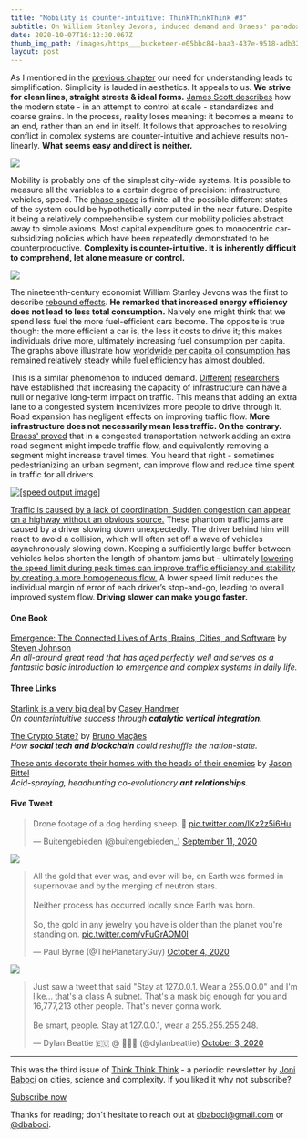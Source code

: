 ```yaml
---
title: "Mobility is counter-intuitive: ThinkThinkThink #3"
subtitle: On William Stanley Jevons, induced demand and Braess' paradox
date: 2020-10-07T10:12:30.067Z
thumb_img_path: /images/https___bucketeer-e05bbc84-baa3-437e-9518-adb32be77984.s3.amazonaws.com_public_images_892b0902-5f38-4872-8b5c-ff7cf709f648_1920x400.jpeg
layout: post
---
```

As I mentioned in the [previous chapter](https://thinkthinkthink.substack.com/p/the-15-minute-city-thinkthinkthink) our need for understanding leads to simplification. Simplicity is lauded in aesthetics. It appeals to us. **We strive for clean lines, straight streets & ideal forms.** [James Scott describes](https://www.goodreads.com/book/show/20186.Seeing_Like_a_State) how the modern state - in an attempt to control at scale - standardizes and coarse grains. In the process, reality loses meaning: it becomes a means to an end, rather than an end in itself. It follows that approaches to resolving conflict in complex systems are counter-intuitive and achieve results non-linearly. **What seems easy and direct is neither.**

[![](https://cdn.substack.com/image/fetch/w_1456,c_limit,f_auto,q_auto:good,fl_progressive:steep/https%3A%2F%2Fbucketeer-e05bbc84-baa3-437e-9518-adb32be77984.s3.amazonaws.com%2Fpublic%2Fimages%2F892b0902-5f38-4872-8b5c-ff7cf709f648_1920x400.jpeg)](https://www.atlasofplaces.com/photography/oblivion/)

Mobility is probably one of the simplest city-wide systems. It is possible to measure all the variables to a certain degree of precision: infrastructure, vehicles, speed. The [phase space](https://en.wikipedia.org/wiki/Phase_space) is finite: all the possible different states of the system could be hypothetically computed in the near future. Despite it being a relatively comprehensible system our mobility policies abstract away to simple axioms. Most capital expenditure goes to monocentric car-subsidizing policies which have been repeatedly demonstrated to be counterproductive. **Complexity is counter-intuitive. It is inherently difficult to comprehend, let alone measure or control.**

[![](https://cdn.substack.com/image/fetch/w_1456,c_limit,f_auto,q_auto:good,fl_progressive:steep/https%3A%2F%2Fbucketeer-e05bbc84-baa3-437e-9518-adb32be77984.s3.amazonaws.com%2Fpublic%2Fimages%2F4f3ff960-1635-473a-ae0a-daa0ffa59ae0_1222x384.jpeg)](http://www.umich.edu/~umtriswt/PDF/SWT-2017-5.pdf)

The nineteenth-century economist William Stanley Jevons was the first to describe [rebound effects](https://en.wikipedia.org/wiki/Rebound_effect_(conservation)). **He remarked that increased energy efficiency does not lead to less total consumption.** Naively one might think that we spend less fuel the more fuel-efficient cars become. The opposite is true though: the more efficient a car is, the less it costs to drive it; this makes individuals drive more, ultimately increasing fuel consumption per capita. The graphs above illustrate how [worldwide per capita oil consumption has remained relatively steady](https://ourworldindata.org/grapher/fossil-fuel-consumption-per-capita?time=earliest..latest&country=~OWID_WRL) while [fuel efficiency has almost doubled](http://www.umich.edu/~umtriswt/PDF/SWT-2017-5.pdf).

This is a similar phenomenon to induced demand. [Different](https://www.sciencedirect.com/science/article/pii/S0191261510000226?via%3Dihub) [researchers](https://www.aeaweb.org/articles?id=10.1257/aer.101.6.2616) have established that increasing the capacity of infrastructure can have a null or negative long-term impact on traffic. This means that adding an extra lane to a congested system incentivizes more people to drive through it. Road expansion has negligent effects on improving traffic flow. **More infrastructure does not necessarily mean less traffic. On the contrary.** [Braess' proved](https://supernet.isenberg.umass.edu/articles/braess-encyc.pdf) that in a congested transportation network adding an extra road segment might impede traffic flow, and equivalently removing a segment might increase travel times. You heard that right - sometimes pedestrianizing an urban segment, can improve flow and reduce time spent in traffic for all drivers.

[![\[speed output image\]](https://cdn.substack.com/image/fetch/w_1456,c_limit,f_auto,q_auto:good,fl_lossy/https%3A%2F%2Fbucketeer-e05bbc84-baa3-437e-9518-adb32be77984.s3.amazonaws.com%2Fpublic%2Fimages%2F3333cac7-6ea8-46ea-a610-fdf6647d449f_640x16.gif)](http://trafficwaves.org/tanim.html)

[Traffic is caused by a lack of coordination. Sudden congestion can appear on a highway without an obvious source.](https://www.youtube.com/watch?v=iHzzSao6ypE) These phantom traffic jams are caused by a driver slowing down unexpectedly. The driver behind him will react to avoid a collision, which will often set off a wave of vehicles asynchronously slowing down. Keeping a sufficiently large buffer between vehicles helps shorten the length of phantom jams but - ultimately [lowering the speed limit during peak times can improve traffic efficiency and stability by creating a more homogeneous flow.](https://www.sydney.edu.au/business/news-and-events/news/2018/12/21/does-slower-driving-make-us-go-faster-.html) A lower speed limit reduces the individual margin of error of each driver’s stop-and-go, leading to overall improved system flow. **Driving slower can make you go faster.**

#### **One Book**

[Emergence: The Connected Lives of Ants, Brains, Cities, and Software](https://www.goodreads.com/book/show/2296.Emergence) by [Steven Johnson](https://twitter.com/stevenbjohnson)\
*An all-around great read that has aged perfectly well and serves as a fantastic basic introduction to emergence and complex systems in daily life.*

#### Three Links

[Starlink is a very big deal](https://caseyhandmer.wordpress.com/2019/11/02/starlink-is-a-very-big-deal) by [Casey Handmer](https://twitter.com/CJHandmer)\
*On counterintuitive success through **catalytic vertical integration**.*

[The Crypto State?](https://www.city-journal.org/technological-developments-new-systems-of-governance) by [Bruno Maçães](https://twitter.com/MacaesBruno)\
*How **social tech and blockchain** could reshuffle the nation-state.*

[These ants decorate their homes with the heads of their enemies](https://www.nationalgeographic.com/animals/2018/11/ants-head-hunters-attack-trap-jaw-enemies-nests/) by [Jason Bittel](https://twitter.com/bittelmethis)\
*Acid-spraying, headhunting co-evolutionary **ant relationships**.*

#### Five Tweet

<blockquote class="twitter-tweet"><p lang="en" dir="ltr">Drone footage of a dog herding sheep. 🐑 <a href="https://t.co/IKz2z5i6Hu">pic.twitter.com/IKz2z5i6Hu</a></p>&mdash; Buitengebieden (@buitengebieden_) <a href="https://twitter.com/buitengebieden_/status/1304476191890509824?ref_src=twsrc%5Etfw">September 11, 2020</a></blockquote> <script async src="https://platform.twitter.com/widgets.js" charset="utf-8"></script>

[![](https://cdn.substack.com/image/fetch/w_1456,c_limit,f_auto,q_auto:good,fl_progressive:steep/https%3A%2F%2Fbucketeer-e05bbc84-baa3-437e-9518-adb32be77984.s3.amazonaws.com%2Fpublic%2Fimages%2Fde8decc7-70f4-4ac9-9441-d1e15b2198b2_592x506.png)](https://twitter.com/patio11/status/1312633739155918848?s=20)

<blockquote class="twitter-tweet"><p lang="en" dir="ltr">All the gold that ever was, and ever will be, on Earth was formed in supernovae and by the merging of neutron stars.<br><br>Neither process has occurred locally since Earth was born.<br><br>So, the gold in any jewelry you have is older than the planet you&#39;re standing on. <a href="https://t.co/vFuGrAOM0l">pic.twitter.com/vFuGrAOM0l</a></p>&mdash; Paul Byrne (@ThePlanetaryGuy) <a href="https://twitter.com/ThePlanetaryGuy/status/1312790866935906304?ref_src=twsrc%5Etfw">October 4, 2020</a></blockquote> <script async src="https://platform.twitter.com/widgets.js" charset="utf-8"></script>

[![](https://cdn.substack.com/image/fetch/w_1456,c_limit,f_auto,q_auto:good,fl_progressive:steep/https%3A%2F%2Fbucketeer-e05bbc84-baa3-437e-9518-adb32be77984.s3.amazonaws.com%2Fpublic%2Fimages%2F13225ff8-b1e7-41d4-b85d-a9c3d12292fb_593x673.png)](https://twitter.com/wrathofgnon/status/1044824353123291138)

<blockquote class="twitter-tweet"><p lang="en" dir="ltr">Just saw a tweet that said &quot;Stay at 127.0.0.1. Wear a 255.0.0.0&quot; and I&#39;m like... that&#39;s a class A subnet. That&#39;s a mask big enough for you and 16,777,213 other people. That&#39;s never gonna work. <br><br>Be smart, people. Stay at 127.0.0.1, wear a 255.255.255.248.</p>&mdash; Dylan Beattie 🇪🇺 @ 🏡🔑🔽 (@dylanbeattie) <a href="https://twitter.com/dylanbeattie/status/1312417619329380354?ref_src=twsrc%5Etfw">October 3, 2020</a></blockquote> <script async src="https://platform.twitter.com/widgets.js" charset="utf-8"></script>

- - -

This was the third issue of [Think Think Think](https://thinkthinkthink.substack.com/) - a periodic newsletter by [Joni Baboci](https://joni.baboci.net/) on cities, science and complexity. If you liked it why not subscribe?

[Subscribe now](%%checkout_url%%)

Thanks for reading; don't hesitate to reach out at [dbaboci@gmail.com](mailto:dbaboci@gmail.com) or [@dbaboci](http://twitter.com/dbaboci).



<!--EndFragment-->